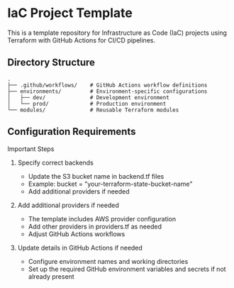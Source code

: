 # IaC Project Template

This is a template repository for Infrastructure as Code (IaC) projects using Terraform with GitHub Actions for CI/CD pipelines.



## Directory Structure
```
.
├── .github/workflows/    # GitHub Actions workflow definitions
├── environments/         # Environment-specific configurations
│   ├── dev/              # Development environment
│   └── prod/             # Production environment
└── modules/              # Reusable Terraform modules
```

## Configuration Requirements
Important Steps

1. Specify correct backends
    - Update the S3 bucket name in backend.tf files
    - Example: bucket = "your-terraform-state-bucket-name"
    - Add additional providers if needed

2. Add additional providers if needed
    - The template includes AWS provider configuration
    - Add other providers in providers.tf as needed
    - Adjust GitHub Actions workflows

3. Update details in GitHub Actions if needed
    - Configure environment names and working directories
    - Set up the required GitHub environment variables and secrets if not already present